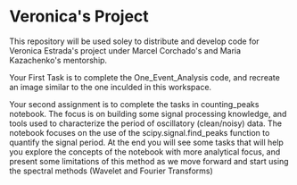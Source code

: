 # Veronica's Project
This repository will be used soley to distribute and develop code for Veronica Estrada's project under Marcel Corchado's and Maria Kazachenko's mentorship. 


Your First Task is to complete the One_Event_Analysis code, and recreate an image similar to the one inculded in this workspace. 

Your second assignment is to complete the tasks in counting_peaks notebook. The focus is on building some signal processing knowledge, and tools used to characterize the period of oscillatory (clean/noisy) data. The notebook focuses on the use of the scipy.signal.find_peaks function to quantify the signal period. At the end you will see some tasks that will help you explore the concepts of the notebook with more analytical focus, and present some limitations of this method as we move forward and start using the spectral methods (Wavelet and  Fourier Transforms)
